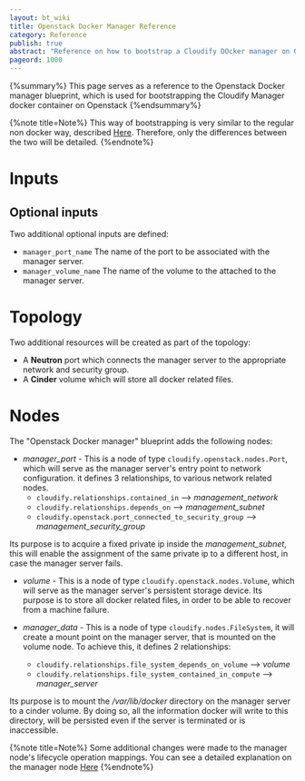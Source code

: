 ```yaml
---
layout: bt_wiki
title: Openstack Docker Manager Reference
category: Reference
publish: true
abstract: "Reference on how to bootstrap a Cloudify DOcker manager on Openstack"
pageord: 1000
---
```


{%summary%} This page serves as a reference to the Openstack Docker manager blueprint,
which is used for bootstrapping the Cloudify Manager docker container on Openstack
{%endsummary%}


{%note title=Note%}
This way of bootstrapping is very similar to the regular non docker way, described [Here](reference-openstack-manager.html).
Therefore, only the differences between the two will be detailed.
{%endnote%}

# Inputs

## Optional inputs

Two additional optional inputs are defined:

* `manager_port_name` The name of the port to be associated with the manager server.
* `manager_volume_name` The name of the volume to the attached to the manager server.

# Topology

Two additional resources will be created as part of the topology:

  - A **Neutron** port which connects the manager server to the appropriate network and security group.
  - A **Cinder** volume which will store all docker related files.

# Nodes

The "Openstack Docker manager" blueprint adds the following nodes:

  - *manager_port* - This is a node of type `cloudify.openstack.nodes.Port`, which will serve as the manager server's entry point to network configuration.
  it defines 3 relationships, to various network related nodes.
    - `cloudify.relationships.contained_in` --> *management_network*
    - `cloudify.relationships.depends_on` --> *management_subnet*
    - `cloudify.openstack.port_connected_to_security_group` --> *management_security_group*

  Its purpose is to acquire a fixed private ip inside the *management_subnet*,
  this will enable the assignment of the same private ip to a different host, in case the manager server fails.

  - *volume* - This is a node of type `cloudify.openstack.nodes.Volume`, which will serve as the manager server's persistent storage device.
  Its purpose is to store all docker related files, in order to be able to recover from a machine failure.

  - *manager_data* - This is a node of type `cloudify.nodes.FileSystem`, it will create a mount point on the manager server, that is mounted on the volume node.
  To achieve this, it defines 2 relationships:
    - `cloudify.relationships.file_system_depends_on_volume` --> *volume*
    - `cloudify.relationships.file_system_contained_in_compute` --> *manager_server*

  Its purpose is to mount the */var/lib/docker* directory on the manager server to a cinder volume. By doing so, all the information docker will write to this directory,
  will be persisted even if the server is terminated or is inaccessible.

{%note title=Note%}
Some additional changes were made to the manager node's lifecycle operation mappings.
You can see a detailed explanation on the manager node [Here](guide-authoring-manager-blueprints.html)
{%endnote%}

